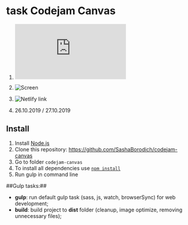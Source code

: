 # task Codejam Canvas

1. ![Task codejam canvas](https://github.com/rolling-scopes-school/tasks/blob/master/tasks/stage-2/codejam-canvas/codejam-canvas.md)

2. ![Screen](https://ibb.co/NFY48Fy)

3. ![Netlify link](https://task-codejam-canvas.netlify.com/)

4. 26.10.2019 / 27.10.2019

## Install
1. Install [Node.js](https://nodejs.org/en/download/)
2. Clone this repository: https://github.com/SashaBorodich/codejam-canvas
3. Go to folder `codejam-canvas`  
5. To install all dependencies use [`npm install`](https://docs.npmjs.com/cli/install)  
6. Run gulp in command line

##Gulp tasks:##

<ul>
	<li><strong>gulp</strong>: run default gulp task (sass, js, watch, browserSync) for web development;</li>
	<li><strong>build</strong>: build project to <strong>dist</strong> folder (cleanup, image optimize, removing unnecessary files);</li>
</ul>
